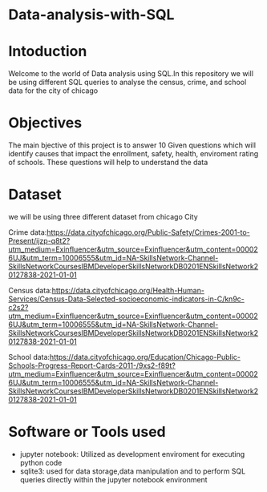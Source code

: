 # Data-analysis-with-SQL

# Intoduction
Welcome to the world of  Data analysis using SQL.In this repository we will be using different SQL queries to analyse the census, crime, and school data for the city of chicago

# Objectives
The main bjective of this project is to answer 10 Given questions which will identify causes that impact the enrollment, safety, health, enviroment rating of schools. These questions will help to understand the data

# Dataset
we will be using three different dataset from chicago City

Crime data:https://data.cityofchicago.org/Public-Safety/Crimes-2001-to-Present/ijzp-q8t2?utm_medium=Exinfluencer&utm_source=Exinfluencer&utm_content=000026UJ&utm_term=10006555&utm_id=NA-SkillsNetwork-Channel-SkillsNetworkCoursesIBMDeveloperSkillsNetworkDB0201ENSkillsNetwork20127838-2021-01-01


Census data:https://data.cityofchicago.org/Health-Human-Services/Census-Data-Selected-socioeconomic-indicators-in-C/kn9c-c2s2?utm_medium=Exinfluencer&utm_source=Exinfluencer&utm_content=000026UJ&utm_term=10006555&utm_id=NA-SkillsNetwork-Channel-SkillsNetworkCoursesIBMDeveloperSkillsNetworkDB0201ENSkillsNetwork20127838-2021-01-01


School data:https://data.cityofchicago.org/Education/Chicago-Public-Schools-Progress-Report-Cards-2011-/9xs2-f89t?utm_medium=Exinfluencer&utm_source=Exinfluencer&utm_content=000026UJ&utm_term=10006555&utm_id=NA-SkillsNetwork-Channel-SkillsNetworkCoursesIBMDeveloperSkillsNetworkDB0201ENSkillsNetwork20127838-2021-01-01

# Software or Tools used

- jupyter notebook: Utilized as development enviroment for executing python code
- sqlite3: used for data storage,data manipulation and to perform SQL queries directly within the jupyter notebook environment

